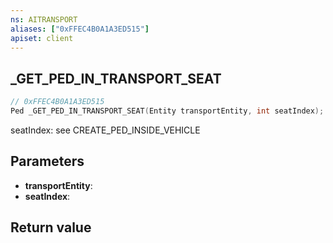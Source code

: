 ```yaml
---
ns: AITRANSPORT
aliases: ["0xFFEC4B0A1A3ED515"]
apiset: client
---
```

## _GET_PED_IN_TRANSPORT_SEAT

```c
// 0xFFEC4B0A1A3ED515
Ped _GET_PED_IN_TRANSPORT_SEAT(Entity transportEntity, int seatIndex);
```

seatIndex: see CREATE_PED_INSIDE_VEHICLE

## Parameters
* **transportEntity**:
* **seatIndex**:

## Return value